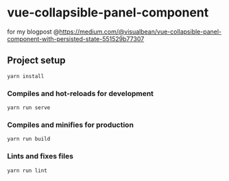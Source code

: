 # vue-collapsible-panel-component

for my blogpost @https://medium.com/@visualbean/vue-collapsible-panel-component-with-persisted-state-551529b77307

## Project setup
```
yarn install
```

### Compiles and hot-reloads for development
```
yarn run serve
```

### Compiles and minifies for production
```
yarn run build
```

### Lints and fixes files
```
yarn run lint
```
